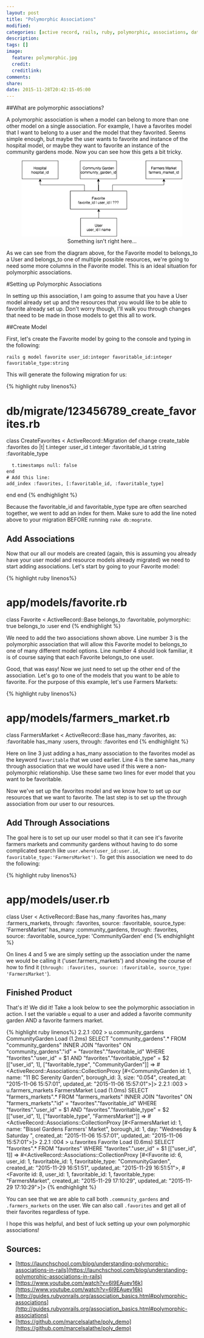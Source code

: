 ```yaml
---
layout: post
title: "Polymorphic Associations"
modified:
categories: [active record, rails, ruby, polymorphic, associations, database]
description:
tags: []
image:
  feature: polymorphic.jpg
  credit:
  creditlink:
comments:
share:
date: 2015-11-28T20:42:15-05:00
---
```

##What are polymorphic associations?

A polymorphic association is when a model can belong to more than one other model on a single association. For example, I have a favorites model that I want to belong to a user and the model that they favorited. Seems simple enough, but maybe the user wants to favorite and instance of the hospital model, or maybe they want to favorite an instance of the community gardens mode. Now you can see how this gets a bit tricky.

<figure align='center'>
  <img src='/images/2015-11-28-polymorphic/polymorphic1.png' title='Before you set up a polymorphic association' alt_text=''><br>
  <figcap>Something isn't right here...</figcap>
</figure>

As we can see from the diagram above, for the Favorite model to belongs_to a User and belongs_to one of multiple possible resources, we're going to need some more columns in the Favorite model. This is an ideal situation for polymorphic associations.

#Setting up Polymorphic Associations

In setting up this association, I am going to assume that you have a User model already set up and the resources that you would like to be able to favorite already set up. Don't worry though, I'll walk you through changes that need to be made in those models to get this all to work.

##Create Model

First, let's create the Favorite model by going to the console and typing in the following:
```
rails g model favorite user_id:integer favoritable_id:integer favoritable_type:string
```

This will generate the following migration for us:

{% highlight ruby linenos%}
# db/migrate/123456789_create_favorites.rb
class CreateFavorites < ActiveRecord::Migration
  def change
    create_table :favorites do |t|
      t.integer :user_id
      t.integer :favoritable_id
      t.string :favoritable_type

      t.timestamps null: false
    end
    # Add this line:
    add_index :favorites, [:favoritable_id, :favoritable_type]
  end
end
{% endhighlight %}

Because the favoritable_id and favoritable_type type are often searched together, we went to add an index for them. Make sure to add the line noted above to your migration BEFORE running `rake db:mograte`.

## Add Associations

Now that our all our models are created (again, this is assuming you already have your user model and resource models already migrated) we need to start adding associations. Let's start by going to your Favorite model:

{% highlight ruby linenos%}
# app/models/favorite.rb
class Favorite < ActiveRecord::Base
  belongs_to :favoritable, polymorphic: true
  belongs_to :user
end
{% endhighlight %}

We need to add the two associations shown above. Line number 3 is the polymorphic association that will allow this Favorite model to belongs_to one of many different model options. Line number 4 should look familiar, it is of course saying that each Favorite belongs_to one user.

Good, that was easy! Now we just need to set up the other end of the association. Let's go to one of the models that you want to be able to favorite. For the purpose of this example, let's use Farmers Markets:

{% highlight ruby linenos%}
# app/models/farmers_market.rb
class FarmersMarket < ActiveRecord::Base
  has_many :favorites, as: :favoritable
  has_many :users, through: :favorites
end
{% endhighlight %}

Here on line 3 just adding a has_many association to the favorites model as the keyword `favoritable` that we used earlier. Line 4 is the same has_many through association that we would have used if this were a non-polymorphic relationship. Use these same two lines for ever model that you want to be favoritable.

Now we've set up the favorites model and we know how to set up our resources that we want to favorite. The last step is to set up the through association from our user to our resources.

## Add Through Associations

The goal here is to set up our user model so that it can see it's favorite farmers markets and community gardens without having to do some complicated search like `user.where(user_id:user.id, favoritable_type:'FarmersMarket')`. To get this association we need to do the following:

{% highlight ruby linenos%}
# app/models/user.rb
class User < ActiveRecord::Base
  has_many :favorites
  has_many :farmers_markets, through: :favorites, source: :favoritable, source_type: 'FarmersMarket'
  has_many :community_gardens, through: :favorites, source: :favoritable, source_type: 'CommunityGarden'
end
{% endhighlight %}

On lines 4 and 5 we are simply setting up the association under the name we would be calling it ('user.farmers_markets') and showing the course of how to find it (`through: :favorites, source: :favoritable, source_type: 'FarmersMarket'`).

## Finished Product

That's it! We did it! Take a look below to see the polymorphic association in action. I set the variable `u` equal to a user and added a favorite community garden AND a favorite farmers market.

{% highlight ruby linenos%}
2.2.1 :002 > u.community_gardens
  CommunityGarden Load (1.2ms)  SELECT "community_gardens".* FROM "community_gardens" INNER JOIN "favorites" ON "community_gardens"."id" = "favorites"."favoritable_id" WHERE "favorites"."user_id" = $1 AND "favorites"."favoritable_type" = $2  [["user_id", 1], ["favoritable_type", "CommunityGarden"]]
 => #<ActiveRecord::Associations::CollectionProxy [#<CommunityGarden id: 1, name: "11 BC Serenity Garden", borough_id: 3, size: "0.054", created_at: "2015-11-06 15:57:01", updated_at: "2015-11-06 15:57:01">]>
2.2.1 :003 > u.farmers_markets
  FarmersMarket Load (1.0ms)  SELECT "farmers_markets".* FROM "farmers_markets" INNER JOIN "favorites" ON "farmers_markets"."id" = "favorites"."favoritable_id" WHERE "favorites"."user_id" = $1 AND "favorites"."favoritable_type" = $2  [["user_id", 1], ["favoritable_type", "FarmersMarket"]]
 => #<ActiveRecord::Associations::CollectionProxy [#<FarmersMarket id: 1, name: "Bissel Gardens Farmers' Market", borough_id: 1, day: "Wednesday & Saturday ", created_at: "2015-11-06 15:57:01", updated_at: "2015-11-06 15:57:01">]>
2.2.1 :004 > u.favorites
  Favorite Load (0.6ms)  SELECT "favorites".* FROM "favorites" WHERE "favorites"."user_id" = $1  [["user_id", 1]]
 => #<ActiveRecord::Associations::CollectionProxy [#<Favorite id: 6, user_id: 1, favoritable_id: 1, favoritable_type: "CommunityGarden", created_at: "2015-11-29 16:51:51", updated_at: "2015-11-29 16:51:51">, #<Favorite id: 8, user_id: 1, favoritable_id: 1, favoritable_type: "FarmersMarket", created_at: "2015-11-29 17:10:29", updated_at: "2015-11-29 17:10:29">]>
{% endhighlight %}

You can see that we are able to call both `.community_gardens` and `.farmers_markets` on the user. We can also call `.favorites` and get all of their favorites regardless of type.

I hope this was helpful, and best of luck setting up your own polymorphic associations!

## Sources:
 - [https://launchschool.com/blog/understanding-polymorphic-associations-in-rails](https://launchschool.com/blog/understanding-polymorphic-associations-in-rails)
 - [https://www.youtube.com/watch?v=6l9EAuev16k](https://www.youtube.com/watch?v=6l9EAuev16k)
 - [http://guides.rubyonrails.org/association_basics.html#polymorphic-associations](http://guides.rubyonrails.org/association_basics.html#polymorphic-associations)
 - [https://github.com/marcelsalathe/poly_demo](https://github.com/marcelsalathe/poly_demo)
